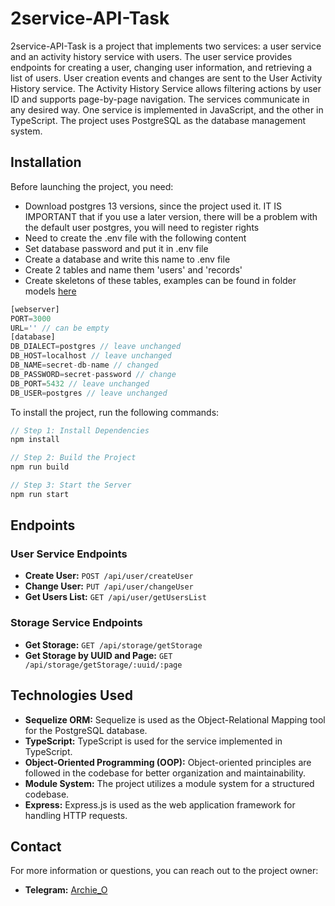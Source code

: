 # 2service-API-Task

2service-API-Task is a project that implements two services: a user service and an activity history service with users. The user service provides endpoints for creating a user, changing user information, and retrieving a list of users. User creation events and changes are sent to the User Activity History service. The Activity History Service allows filtering actions by user ID and supports page-by-page navigation. The services communicate in any desired way. One service is implemented in JavaScript, and the other in TypeScript. The project uses PostgreSQL as the database management system.

## Installation

Before launching the project, you need:
- Download postgres 13 versions, since the project used it. IT IS IMPORTANT that if you use a later version, there will be a problem with the default user postgres, you will need to register rights
- Need to create the .env file with the following content
- Set database password and put it in .env file 
- Create a database and write this name to .env file
- Create 2 tables and name them 'users' and 'records'
- Create skeletons of these tables, examples can be found in folder models [here]([https://www.google.com](https://github.com/Archietector0/2service-API-Task/tree/main/core/dataBase/models))

```typescript
[webserver]
PORT=3000
URL='' // can be empty
[database]
DB_DIALECT=postgres // leave unchanged
DB_HOST=localhost // leave unchanged
DB_NAME=secret-db-name // changed
DB_PASSWORD=secret-password // change
DB_PORT=5432 // leave unchanged
DB_USER=postgres // leave unchanged
```

To install the project, run the following commands:
```typescript
// Step 1: Install Dependencies
npm install

// Step 2: Build the Project
npm run build

// Step 3: Start the Server
npm run start
```

## Endpoints

### User Service Endpoints

- **Create User:** `POST /api/user/createUser`
- **Change User:** `PUT /api/user/changeUser`
- **Get Users List:** `GET /api/user/getUsersList`

### Storage Service Endpoints

- **Get Storage:** `GET /api/storage/getStorage`
- **Get Storage by UUID and Page:** `GET /api/storage/getStorage/:uuid/:page`

## Technologies Used

- **Sequelize ORM:** Sequelize is used as the Object-Relational Mapping tool for the PostgreSQL database.
- **TypeScript:** TypeScript is used for the service implemented in TypeScript.
- **Object-Oriented Programming (OOP):** Object-oriented principles are followed in the codebase for better organization and maintainability.
- **Module System:** The project utilizes a module system for a structured codebase.
- **Express:** Express.js is used as the web application framework for handling HTTP requests.

## Contact

For more information or questions, you can reach out to the project owner:

- **Telegram:** [Archie_O](https://t.me/Archie_O)
